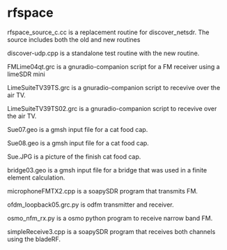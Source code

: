 # rfspace
rfspace_source_c.cc is a replacement routine for discover_netsdr. The source includes both the old and new routines

discover-udp.cpp is a standalone test routine with the new routine.

FMLime04qt.grc is a gnuradio-companion script for a FM receiver using a limeSDR mini

LimeSuiteTV39TS.grc is a gnuradio-companion script to recevive over the air TV.

LimeSuiteTV39TS02.grc is a gnuradio-companion script to recevive over the air TV.

Sue07.geo is a gmsh input file for a cat food cap.

Sue08.geo is a gmsh input file for a cat food cap.

Sue.JPG is a picture of the finish cat food cap.

bridge03.geo is a gmsh input file for a bridge that was used in a finite element calculation.

microphoneFMTX2.cpp is a soapySDR program that transmits FM.

ofdm_loopback05.grc.py is odfm transmitter and receiver.

osmo_nfm_rx.py is a osmo python program to receive narrow band FM.

simpleReceive3.cpp is a soapySDR program that receives both channels using the bladeRF.

